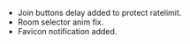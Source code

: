 - Join buttons delay added to protect ratelimit.
- Room selector anim fix.
- Favicon notification added.
